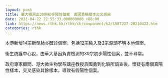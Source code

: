```yaml
---
layout: post
title: 華大檢測出30宗初步陽性個案　袁國勇稱樣本交叉感染
date: 2021-04-22 22:55:33.000000000 +08:00
link: https://news.rthk.hk/rthk/ch/component/k2/1587227-20210422.htm
categories: rthk
---
```


本港新增14宗新型肺炎確診個案，包括12宗輸入及2宗源頭不明本地個案。

衞生防護中心說，由華大基因負責檢測的30宗初步陽性個案，並不尋常。

政府專家顧問、港大微生物學系講座教授袁國勇到化驗所調查後，懷疑有兩個真陽性樣本，交叉感染其餘樣本，導致有假陽性個案。
